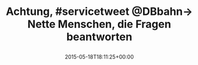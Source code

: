 ---
retweeted: false
source: <a href="http://twitter.com" rel="nofollow">Twitter Web Client</a>
entities:
  hashtags:
  - text: servicetweet
    indices:
    - '9'
    - '22'
  symbols: []
  user_mentions:
  - name: Deutsche Bahn Personenverkehr
    screen_name: DB_Bahn
    indices:
    - '24'
    - '32'
    id_str: '39999078'
    id: '39999078'
  - name: DB direkt
    screen_name: DB_direkt
    indices:
    - '73'
    - '83'
    id_str: '4845413385'
    id: '4845413385'
  - name: GdL Bundesweit
    screen_name: GdL_bundesweit
    indices:
    - '115'
    - '130'
    id_str: '2812860431'
    id: '2812860431'
  urls: []
display_text_range:
- '0'
- '140'
favorite_count: '3'
id_str: '600363072046419969'
truncated: false
retweet_count: '3'
id: '600363072046419969'
created_at: Mon May 18 18:11:25 +0000 2015
favorited: false
full_text: |-
  Achtung, #servicetweet

  @DB_bahn→ Nette Menschen, die Fragen beantworten
  @DB_direkt→ Flitzpiepen, die möchten dass [@GdL_bundesweit](https://twitter.com/GdL_bundesweit) einknickt
lang: de
tags:
- servicetweet
- pesos/twitter
date: '2015-05-18T18:11:25+00:00'
src: https://twitter.com/bascht/status/600363072046419969
original_url: https://twitter.com/bascht/status/600363072046419969
type: twitter_tweet
text: |-
  Achtung, #servicetweet

  @DB_bahn→ Nette Menschen, die Fragen beantworten
  @DB_direkt→ Flitzpiepen, die möchten dass [@GdL_bundesweit](https://twitter.com/GdL_bundesweit) einknickt
title: |
  Achtung, #servicetweet
  @DBbahn→ Nette Menschen, die Fragen beantworten

---